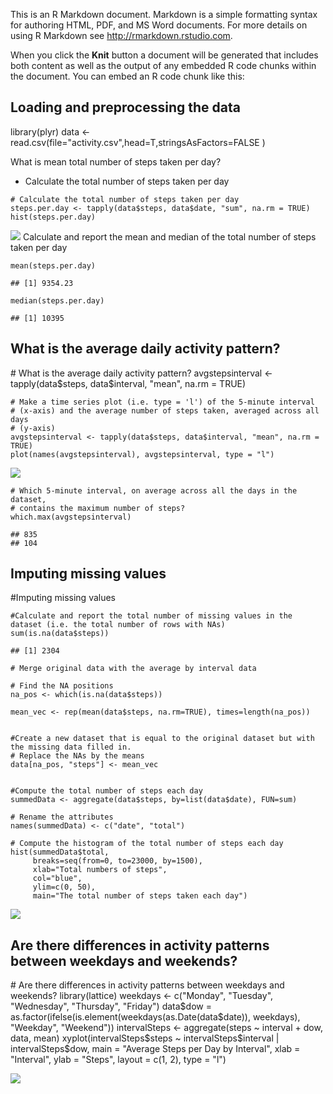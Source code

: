 This is an R Markdown document. Markdown is a simple formatting syntax
for authoring HTML, PDF, and MS Word documents. For more details on
using R Markdown see <http://rmarkdown.rstudio.com>.

When you click the **Knit** button a document will be generated that
includes both content as well as the output of any embedded R code
chunks within the document. You can embed an R code chunk like this:

<h2>
Loading and preprocessing the data
</h2>
    library(plyr)
    data <- read.csv(file="activity.csv",head=T,stringsAsFactors=FALSE )

What is mean total number of steps taken per day?

-   Calculate the total number of steps taken per day

<!-- -->

    # Calculate the total number of steps taken per day
    steps.per.day <- tapply(data$steps, data$date, "sum", na.rm = TRUE)
    hist(steps.per.day)

![](/data-science-images/blob/master/hist-stepbyday.png)
Calculate and report the mean and median of the total number of steps
taken per day

    mean(steps.per.day)

    ## [1] 9354.23

    median(steps.per.day)

    ## [1] 10395

<h2>
What is the average daily activity pattern?
</h2>
    # What is the average daily activity pattern?
    avgstepsinterval <- tapply(data$steps, data$interval, "mean", na.rm = TRUE)

    # Make a time series plot (i.e. type = 'l') of the 5-minute interval
    # (x-axis) and the average number of steps taken, averaged across all days
    # (y-axis)
    avgstepsinterval <- tapply(data$steps, data$interval, "mean", na.rm = TRUE)
    plot(names(avgstepsinterval), avgstepsinterval, type = "l")

![](data-science-images/blob/master/avg-daily-activ.png?raw=true)

    # Which 5-minute interval, on average across all the days in the dataset,
    # contains the maximum number of steps?
    which.max(avgstepsinterval)

    ## 835 
    ## 104

<h2>
Imputing missing values
</h2>
    #Imputing missing values

    #Calculate and report the total number of missing values in the dataset (i.e. the total number of rows with NAs)
    sum(is.na(data$steps))

    ## [1] 2304

    # Merge original data with the average by interval data

    # Find the NA positions
    na_pos <- which(is.na(data$steps))

    mean_vec <- rep(mean(data$steps, na.rm=TRUE), times=length(na_pos))


    #Create a new dataset that is equal to the original dataset but with the missing data filled in.
    # Replace the NAs by the means
    data[na_pos, "steps"] <- mean_vec


    #Compute the total number of steps each day
    summedData <- aggregate(data$steps, by=list(data$date), FUN=sum)

    # Rename the attributes
    names(summedData) <- c("date", "total")

    # Compute the histogram of the total number of steps each day
    hist(summedData$total, 
         breaks=seq(from=0, to=23000, by=1500),
         xlab="Total numbers of steps", 
         col="blue",    
         ylim=c(0, 50), 
         main="The total number of steps taken each day")

![](data-science-images/blob/master/total-number-of-steps.png?raw=true)
<h2>
Are there differences in activity patterns between weekdays and
weekends?
</h2>
    # Are there differences in activity patterns between weekdays and weekends?
    library(lattice)
    weekdays <- c("Monday", "Tuesday", "Wednesday", "Thursday", "Friday")
    data$dow = as.factor(ifelse(is.element(weekdays(as.Date(data$date)), weekdays), 
        "Weekday", "Weekend"))
    intervalSteps <- aggregate(steps ~ interval + dow, data, mean)
    xyplot(intervalSteps$steps ~ intervalSteps$interval | intervalSteps$dow, main = "Average Steps per Day by Interval", 
        xlab = "Interval", ylab = "Steps", layout = c(1, 2), type = "l")

![](data-science-images/blob/master/avgStepsPerDay.png?raw=true)
